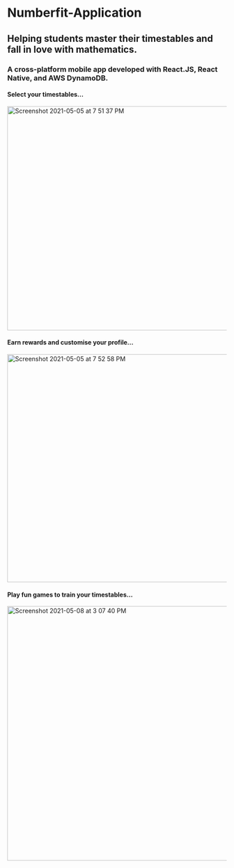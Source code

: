 # Numberfit-Application

## Helping students master their timestables and fall in love with mathematics. 
### A cross-platform mobile app developed with React.JS, React Native, and AWS DynamoDB.
#### Select your timestables...
<img width="515" alt="Screenshot 2021-05-05 at 7 51 37 PM" src="https://user-images.githubusercontent.com/69536010/117193900-56c31280-addb-11eb-83d3-75e47352797a.png">

#### Earn rewards and customise your profile...
<img width="524" alt="Screenshot 2021-05-05 at 7 52 58 PM" src="https://user-images.githubusercontent.com/69536010/117194045-8540ed80-addb-11eb-81dc-2b9a08420f51.png">

#### Play fun games to train your timestables...
<img width="585" alt="Screenshot 2021-05-08 at 3 07 40 PM" src="https://user-images.githubusercontent.com/69536010/117542112-2d8ac800-b00f-11eb-9559-b9426d4be15b.png">
